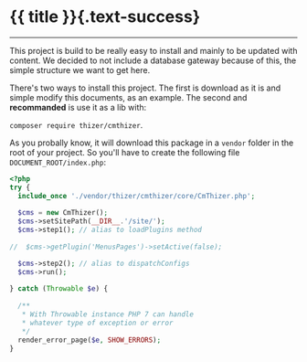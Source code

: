 # {{ title }}{.text-success}
<hr>

This project is build to be really easy to install and mainly to be updated with
content. We decided to not include a database gateway because of this, the simple
structure we want to get here.

There's two ways to install this project. The first is download as it is and simple
modify this documents, as an example. The second and **recommanded** is use it
as a lib with:

`composer require thizer/cmthizer`.

As you probally know, it will download this package in a `vendor` folder in the
root of your project. So you'll have to create the following file
`DOCUMENT_ROOT/index.php`:

```php
<?php
try {
  include_once './vendor/thizer/cmthizer/core/CmThizer.php';
  
  $cms = new CmThizer();
  $cms->setSitePath(__DIR__.'/site/');
  $cms->step1(); // alias to loadPlugins method
  
//  $cms->getPlugin('MenusPages')->setActive(false);

  $cms->step2(); // alias to dispatchConfigs
  $cms->run();
  
} catch (Throwable $e) {
  
  /**
   * With Throwable instance PHP 7 can handle
   * whatever type of exception or error
   */
  render_error_page($e, SHOW_ERRORS);
}

```
